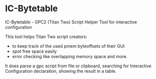 # IC-Bytetable
IC-Bytetable - GPC2 (Titan Two) Script Helper Tool for interactive configuration

This tool helps Titan Two script creators:
- to keep track of the used pmem byteoffsets of their GUI
- spot free space easily
- error checking like overlapping memory space and more. 

It does parse a gpc script from file or clipboard, searching for Interactive Configuration declaration, showing the result in a table.

